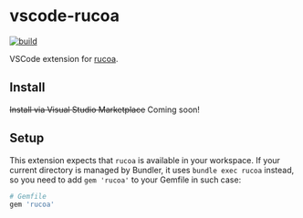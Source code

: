 # vscode-rucoa

[![build](https://github.com/r7kamura/vscode-rucoa/actions/workflows/build.yml/badge.svg)](https://github.com/r7kamura/vscode-rucoa/actions/workflows/build.yml)

VSCode extension for [rucoa](https://github.com/r7kamura/rucoa).

## Install

~~Install via Visual Studio Marketplace~~ Coming soon!

## Setup

This extension expects that `rucoa` is available in your workspace. If your current directory is managed by Bundler, it uses `bundle exec rucoa` instead, so you need to add `gem 'rucoa'` to your Gemfile in such case:

```ruby
# Gemfile
gem 'rucoa'
```
